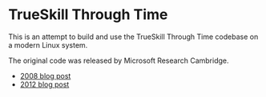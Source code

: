 # TrueSkill Through Time

This is an attempt to build and use the TrueSkill Through Time codebase on a
modern Linux system.

The original code was released by Microsoft Research Cambridge.

- [2008 blog post][1]
- [2012 blog post][2]

[1]: https://blogs.technet.microsoft.com/apg/2008/04/05/trueskill-through-time/
[2]: https://blogs.msdn.microsoft.com/dsyme/2012/04/19/updated-version-of-trueskill-through-time-bayesian-inference-code/
